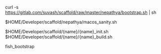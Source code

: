 curl -s https://gitlab.com/suvash/scaffold/raw/master/nepathya/bootstrap.sh | sh

$HOME/Developer/scaffold/nepathya/macos_sanity.sh

$HOME/Developer/scaffold/{name}/{name}_init.sh
$HOME/Developer/scaffold/{name}/{name}_build.sh

fish_bootstrap
